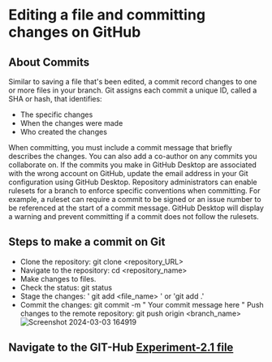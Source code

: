 # Editing a file and committing changes on GitHub
## About Commits
Similar to saving a file that's been edited, a commit record changes to one or more files in your branch. Git assigns each commit a unique ID, called a SHA or hash, that identifies:
- The specific changes
- When the changes were made
- Who created the changes<br>

When committing, you must include a commit message that briefly describes the changes. You can also add a co-author on any commits you collaborate on.
If the commits you make in GitHub Desktop are associated with the wrong account on GitHub, update the email address in your Git configuration using GitHub Desktop.
Repository administrators can enable rulesets for a branch to enforce specific conventions when committing. For example, a ruleset can require a commit to be signed or an issue number to be referenced at the start of a commit message. GitHub Desktop will display a warning and prevent committing if a commit does not follow the rulesets.
## Steps to make a commit on Git
- Clone the repository: git clone <repository_URL>
- Navigate to the repository: cd <repository_name>
- Make changes to files.
- Check the status: git status
- Stage the changes: ' git add <file_name> ' or 'git add .'
- Commit the changes: git commit -m " Your commit message here "
Push changes to the remote repository: git push origin <branch_name><br>
![Screenshot 2024-03-03 164919](https://github.com/Sushantjha1236/Semster-4_Practicals/assets/113833084/569f46b4-3bd6-434c-a411-0f8d3c1082d6)
## Navigate to the GIT-Hub [Experiment-2.1 file](https://github.com/Sushantjha1236/Semster-4_Practicals/blob/main/Git%20and%20Git-Hub/Git%26Git_Hub-Exp-4/Git_Experiment2.1.pdf)
